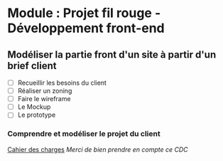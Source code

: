 # Module : Projet fil rouge - Développement front-end

## Modéliser la partie front d'un site à partir d'un brief client

- [ ] Recueillir les besoins du client
- [ ] Réaliser un zoning
- [ ] Faire le wireframe
- [ ] Le Mockup
- [ ] Le prototype

### Comprendre et modéliser le projet du client

[Cahier des charges](./CDC_Quai_Antique.pdf)
*Merci de bien prendre en compte ce CDC*
